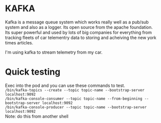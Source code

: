 # KAFKA
Kafka is a message queue system which works really well as a pub/sub system and also as a logger. Its open source from the apache foundation. Its super powerful and used by lots of big companies for everything from tracking fleets of car telementry data to storing and acheiving the new york times articles. 

I'm using kafka to stream telemetry from my car.

# Quick testing
Exec into the pod and you can use these commands to test.  
`/bin/kafka-topics --create --topic topic-name --bootstrap-server localhost:9092`  
`/bin/kafka-console-consumer --topic topic-name --from-beginning --bootstrap-server localhost:9092`  
`/bin/kafka-console-producer --topic topic-name --bootstrap-server localhost:9092 `  
Note: do this from another shell
